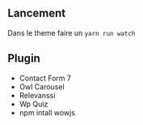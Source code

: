 ## Lancement

Dans le theme faire un `yarn run watch`

## Plugin

- Contact Form 7
- Owl Carousel
- Relevanssi
- Wp Quiz
- npm intall wowjs